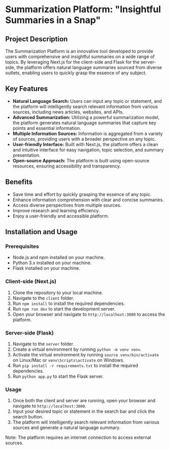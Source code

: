 # Summarization Platform: "Insightful Summaries in a Snap"

## Project Description

The Summarization Platform is an innovative tool developed to provide users with comprehensive and insightful summaries on a wide range of topics. By leveraging Next.js for the client-side and Flask for the server-side, the platform offers natural language summaries sourced from diverse outlets, enabling users to quickly grasp the essence of any subject.

## Key Features

- **Natural Language Search:** Users can input any topic or statement, and the platform will intelligently search relevant information from various sources, including news articles, websites, and APIs.
- **Advanced Summarization:** Utilizing a powerful summarization model, the platform generates natural language summaries that capture key points and essential information.
- **Multiple Information Sources:** Information is aggregated from a variety of sources, providing users with a broader perspective on any topic.
- **User-friendly Interface:** Built with Next.js, the platform offers a clean and intuitive interface for easy navigation, topic selection, and summary presentation.
- **Open-source Approach:** The platform is built using open-source resources, ensuring accessibility and transparency.

## Benefits

- Save time and effort by quickly grasping the essence of any topic.
- Enhance information comprehension with clear and concise summaries.
- Access diverse perspectives from multiple sources.
- Improve research and learning efficiency.
- Enjoy a user-friendly and accessible platform.

## Installation and Usage

### Prerequisites

- Node.js and npm installed on your machine.
- Python 3.x installed on your machine.
- Flask installed on your machine.

### Client-side (Next.js)

1. Clone the repository to your local machine.
2. Navigate to the `client` folder.
3. Run `npm install` to install the required dependencies.
4. Run `npm run dev` to start the development server.
5. Open your browser and navigate to `http://localhost:3000` to access the platform.

### Server-side (Flask)

1. Navigate to the `server` folder.
2. Create a virtual environment by running `python -m venv venv`.
3. Activate the virtual environment by running `source venv/bin/activate` on Linux/Mac or `venv\Scripts\activate` on Windows.
4. Run `pip install -r requirements.txt` to install the required dependencies.
5. Run `python app.py` to start the Flask server.

### Usage

1. Once both the client and server are running, open your browser and navigate to `http://localhost:3000`.
2. Input your desired topic or statement in the search bar and click the search button.
3. The platform will intelligently search relevant information from various sources and generate a natural language summary.

Note: The platform requires an internet connection to access external sources.
